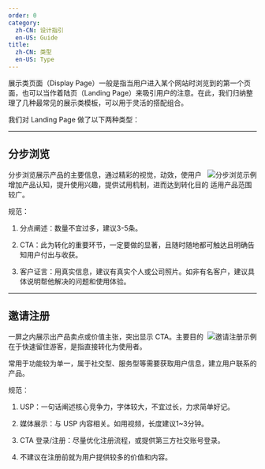 ```yaml
---
order: 0
category:
  zh-CN: 设计指引
  en-US: Guide
title: 
  zh-CN: 类型
  en-US: Type
---
```


展示类页面（Display Page）一般是指当用户进入某个网站时浏览到的第一个页面，也可以当作着陆页（Landing Page）来吸引用户的注意。在此，我们归纳整理了几种最常见的展示类模板，可以用于灵活的搭配组合。

我们对 Landing Page 做了以下两种类型：

---

## 分步浏览

<img class="preview-img" align="right" alt="分步浏览示例" description="包含：USP (产品 logo，名称，slogan )，CTA（登录/注册栏，行动按钮），导航，分点阐述，客户展示，页尾。" src="https://gw.alipayobjects.com/zos/rmsportal/VVtazyoxkkGjvjySprqS.png">

分步浏览展示产品的主要信息，通过精彩的视觉，动效，使用户增加产品认知，提升使用兴趣，提供试用机制，进而达到转化目的
适用产品范围较广。

规范：

1. 分点阐述：数量不宜过多，建议3-5条。

2. CTA：此为转化的重要环节，一定要做的显著，且随时随地都可触达且明确告知用户付出与收获。

3. 客户证言：用真实信息，建议有真实个人或公司照片。如非有名客户，建议具体说明帮他解决的问题和使用体验。

---

## 邀请注册

<img class="preview-img" align="right" alt="邀请注册示例" description="USP (产品 logo，名称，slogan )，媒体展示，CTA（登录/注册栏），导航，页尾。。" src="https://gw.alipayobjects.com/zos/rmsportal/QAdOyxYZJCCQFazUXhus.jpg">

一屏之内展示出产品卖点或价值主张，突出显示 CTA。主要目的在于快速留住游客，是指直接转化为使用者。

常用于功能较为单一，属于社交型、服务型等需要获取用户信息，建立用户联系的产品。

规范：

1. USP：一句话阐述核心竞争力，字体较大，不宜过长，力求简单好记。

2. 媒体展示：与 USP 内容相关。如用视频，长度建议1~3分钟。

3. CTA 登录/注册：尽量优化注册流程，或提供第三方社交账号登录。

4. 不建议在注册前就为用户提供较多的价值和内容。